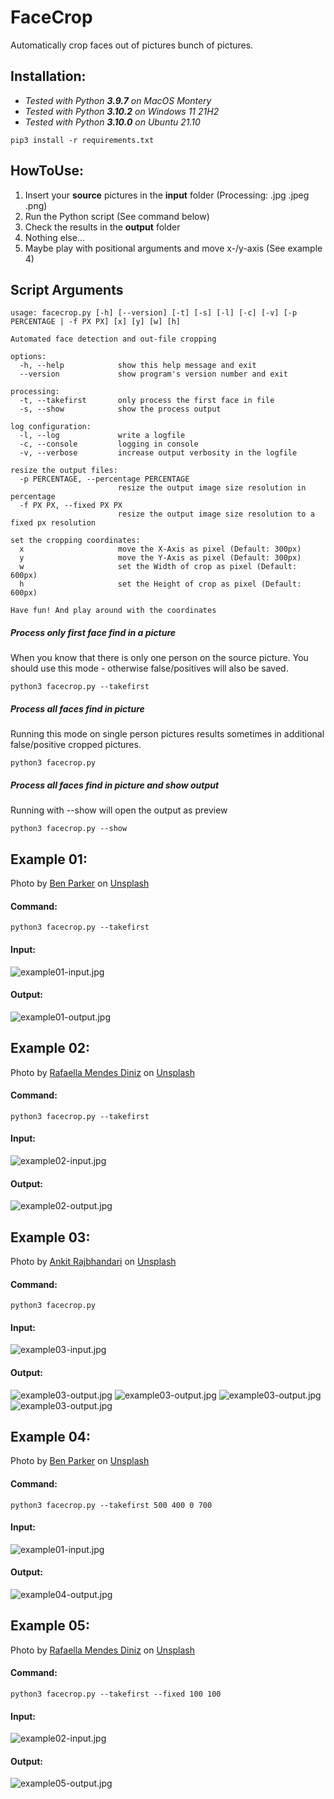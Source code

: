 # FaceCrop

Automatically crop faces out of pictures bunch of pictures.

## Installation:
- _Tested with Python **3.9.7** on MacOS Montery_
- _Tested with Python **3.10.2** on Windows 11 21H2_
- _Tested with Python **3.10.0** on Ubuntu 21.10_ 
```
pip3 install -r requirements.txt
```

## HowToUse:
1. Insert your **source** pictures in the **input** folder (Processing: .jpg .jpeg .png)
2. Run the Python script (See command below)
3. Check the results in the **output** folder
4. Nothing else...
5. Maybe play with positional arguments and move x-/y-axis (See example 4)

## Script Arguments
```
usage: facecrop.py [-h] [--version] [-t] [-s] [-l] [-c] [-v] [-p PERCENTAGE | -f PX PX] [x] [y] [w] [h]

Automated face detection and out-file cropping

options:
  -h, --help            show this help message and exit
  --version             show program's version number and exit

processing:
  -t, --takefirst       only process the first face in file
  -s, --show            show the process output

log configuration:
  -l, --log             write a logfile
  -c, --console         logging in console
  -v, --verbose         increase output verbosity in the logfile

resize the output files:
  -p PERCENTAGE, --percentage PERCENTAGE
                        resize the output image size resolution in percentage
  -f PX PX, --fixed PX PX
                        resize the output image size resolution to a fixed px resolution

set the cropping coordinates:
  x                     move the X-Axis as pixel (Default: 300px)
  y                     move the Y-Axis as pixel (Default: 300px)
  w                     set the Width of crop as pixel (Default: 600px)
  h                     set the Height of crop as pixel (Default: 600px)

Have fun! And play around with the coordinates
  ```
##### Process only first face find in a picture
When you know that there is only one person on the source picture.
You should use this mode - otherwise false/positives will also be saved.
```
python3 facecrop.py --takefirst
```
##### Process all faces find in picture
Running this mode on single person pictures results sometimes in additional false/positive cropped pictures.
```
python3 facecrop.py
```
##### Process all faces find in picture and show output
Running with --show will open the output as preview
```
python3 facecrop.py --show
```
## Example 01:
Photo by <a href="https://unsplash.com/@brokenlenscap?utm_source=unsplash&utm_medium=referral&utm_content=creditCopyText">Ben Parker</a> on <a href="https://unsplash.com/s/photos/people?utm_source=unsplash&utm_medium=referral&utm_content=creditCopyText">Unsplash</a>
#### **Command**:
```
python3 facecrop.py --takefirst
```
#### Input:
![example01-input.jpg](EXAMPLE/example01-input.jpg)
#### Output:
![example01-output.jpg](EXAMPLE/example01-output.jpg)

## Example 02:
Photo by <a href="https://unsplash.com/@rafaelladiniz?utm_source=unsplash&utm_medium=referral&utm_content=creditCopyText">Rafaella Mendes Diniz</a> on <a href="https://unsplash.com/s/photos/people?utm_source=unsplash&utm_medium=referral&utm_content=creditCopyText">Unsplash</a>
#### **Command**:
```
python3 facecrop.py --takefirst
```
#### Input:
![example02-input.jpg](EXAMPLE/example02-input.jpg)
#### Output:
![example02-output.jpg](EXAMPLE/example02-output.jpg)

## Example 03:
Photo by <a href="https://unsplash.com/@ankit_raj19?utm_source=unsplash&utm_medium=referral&utm_content=creditCopyText">Ankit Rajbhandari</a> on <a href="https://unsplash.com/s/photos/group-photo?utm_source=unsplash&utm_medium=referral&utm_content=creditCopyText">Unsplash</a>
#### **Command**:
```
python3 facecrop.py
```
#### Input:
![example03-input.jpg](EXAMPLE/example03-input.jpg)
#### Output:
![example03-output.jpg](EXAMPLE/example03-output_01.jpg)
![example03-output.jpg](EXAMPLE/example03-output_02.jpg)
![example03-output.jpg](EXAMPLE/example03-output_03.jpg)
![example03-output.jpg](EXAMPLE/example03-output_04.jpg)
## Example 04:
Photo by <a href="https://unsplash.com/@brokenlenscap?utm_source=unsplash&utm_medium=referral&utm_content=creditCopyText">Ben Parker</a> on <a href="https://unsplash.com/s/photos/people?utm_source=unsplash&utm_medium=referral&utm_content=creditCopyText">Unsplash</a>
#### **Command**:
```
python3 facecrop.py --takefirst 500 400 0 700
```
#### Input:
![example01-input.jpg](EXAMPLE/example01-input.jpg)
#### Output:
![example04-output.jpg](EXAMPLE/example04-output.jpg)

## Example 05:
Photo by <a href="https://unsplash.com/@rafaelladiniz?utm_source=unsplash&utm_medium=referral&utm_content=creditCopyText">Rafaella Mendes Diniz</a> on <a href="https://unsplash.com/s/photos/people?utm_source=unsplash&utm_medium=referral&utm_content=creditCopyText">Unsplash</a>
#### **Command**:
```
python3 facecrop.py --takefirst --fixed 100 100
```
#### Input:
![example02-input.jpg](EXAMPLE/example02-input.jpg)
#### Output:
![example05-output.jpg](EXAMPLE/example05-output.jpg)
